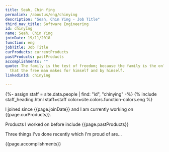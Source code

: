 ```yaml
---
title: Seah, Chin Ying
permalink: /aboutus/eng/chinying
description: "Seah, Chin Ying - Job Title"
third_nav_title: Software Engineering
id: chinying
name: Seah, Chin Ying
joinDate: 19/11/2018
function: eng
jobTitle: Job Title
curProducts: currentProducts
pastProducts: pastProducts
accomplishments: ""
quote: The family is the test of freedom; because the family is the only thing
  that the free man makes for himself and by himself.
linkedinId: chinying

---
```


{%- assign staff = site.data.people | find: "id", "chinying" -%}
{% include staff_heading.html staff=staff color=site.colors.function-colors.eng %}

<p>I joined since {{page.joinDate}} and I am currently working on {{page.curProducts}}.</p>

<p>Products I worked on before include {{page.pastProducts}}</p>

<p>Three things I've done recently which I'm proud of are...</p>
{{page.accomplishments}}
